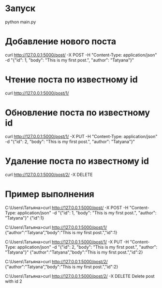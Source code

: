 # Запуск

python main.py

# Добавление нового поста

curl http://127.0.0.1:5000/post/ -X POST -H "Content-Type: application/json" -d "{\"id\": 1, \"body\": \"This is my first post.\", \"author\": \"Tatyana\"}"

# Чтение поста по известному id

curl http://127.0.0.1:5000/post/1/

# Обновление поста по известному id

curl http://127.0.0.1:5000/post/1/ -X PUT -H "Content-Type: application/json" -d "{\"id\": 2, \"body\": \"This is my first post.\", \"author\": \"Tatyana\"}"

# Удаление поста по известному id

curl http://127.0.0.1:5000/post/2/ -X DELETE

# Пример выполнения

C:\Users\Татьяна>curl http://127.0.0.1:5000/post/ -X POST -H "Content-Type: application/json" -d "{\"id\": 1, \"body\": \"This is my first post.\", \"author\": \"Tatyana\"}"
{"id":1}

C:\Users\Татьяна>curl http://127.0.0.1:5000/post/1/
{"author":"Tatyana","body":"This is my first post.","id":1}

C:\Users\Татьяна>curl http://127.0.0.1:5000/post/1/ -X PUT -H "Content-Type: application/json" -d "{\"id\": 2, \"body\": \"This is my first post.\", \"author\": \"Tatyana\"}"
{"author":"Tatyana","body":"This is my first post.","id":2}

C:\Users\Татьяна>curl http://127.0.0.1:5000/post/2/
{"author":"Tatyana","body":"This is my first post.","id":2}

C:\Users\Татьяна>curl http://127.0.0.1:5000/post/2/ -X DELETE
Delete post with id 2
